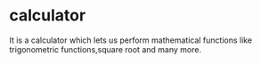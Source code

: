 # calculator
It is a calculator which lets us perform mathematical functions like trigonometric functions,square root and many more.
